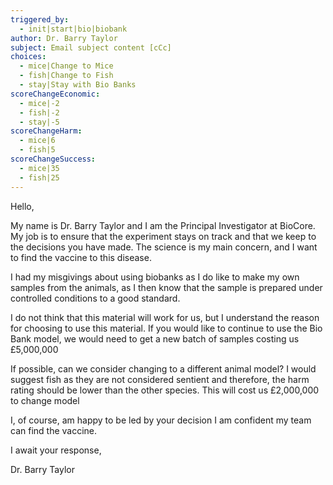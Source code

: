 ```yaml
---
triggered_by:
  - init|start|bio|biobank
author: Dr. Barry Taylor
subject: Email subject content [cCc]
choices:
  - mice|Change to Mice
  - fish|Change to Fish
  - stay|Stay with Bio Banks
scoreChangeEconomic:
  - mice|-2
  - fish|-2
  - stay|-5
scoreChangeHarm:
  - mice|6
  - fish|5
scoreChangeSuccess:
  - mice|35
  - fish|25
---
```

Hello,

My name is Dr. Barry Taylor and I am the Principal Investigator at BioCore. My job is to ensure that the experiment stays on track and that we keep to the decisions you have made. The science is my main concern, and I want to find the vaccine to this disease.

I had my misgivings about using biobanks as I do like to make my own samples from the animals, as I then know that the sample is prepared under controlled conditions to a good standard.

I do not think that this material will work for us, but I understand the reason for choosing to use this material. If you would like to continue to use the Bio Bank model, we would need to get a new batch of samples costing us £5,000,000

If possible, can we consider changing to a different animal model? I would suggest fish as they are not considered sentient and therefore, the harm rating should be lower than the other species. This will cost us £2,000,000 to change model

I, of course, am happy to be led by your decision I am confident my team can find the vaccine.

I await your response,

Dr. Barry Taylor
